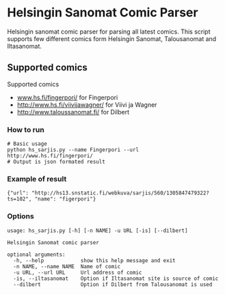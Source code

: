 # Helsingin Sanomat Comic Parser

Helsingin sanomat comic parser for parsing all latest comics. This script supports few different comics 
form Helsingin Sanomat, Talousanomat and Iltasanomat.

## Supported comics

Supported comics

- www.hs.fi/fingerpori/ for Fingerpori
- http://www.hs.fi/viivijawagner/ for Viivi ja Wagner
- http://www.taloussanomat.fi/ for Dilbert

### How to run

```
# Basic usage
python hs_sarjis.py --name Fingerpori --url http://www.hs.fi/fingerpori/
# Output is json formated result
```

### Example of result
```
{"url": "http://hs13.snstatic.fi/webkuva/sarjis/560/1305847479322?ts=102", "name": "figerpori"}
```

### Options
```
usage: hs_sarjis.py [-h] [-n NAME] -u URL [-is] [--dilbert]

Helsingin Sanomat comic parser

optional arguments:
  -h, --help            show this help message and exit
  -n NAME, --name NAME  Name of comic
  -u URL, --url URL     Url address of comic
  -is, --iltasanomat    Option if Iltasanomat site is source of comic
  --dilbert             Option if Dilbert from Talousanomat is used
```